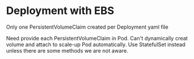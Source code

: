 # Deployment with EBS
Only one PersistentVolumeClaim created per Deployment yaml file

Need provide each PersistentVolumeClaim in Pod. Can't dynamically creat volume and attach to scale-up Pod automatically. Use StatefulSet instead unless there are some methods we are not aware.
